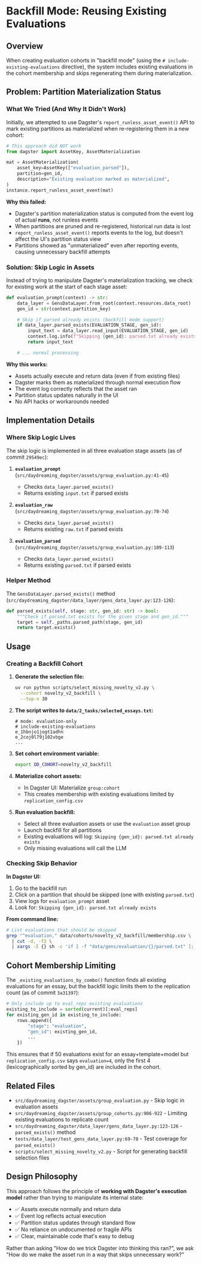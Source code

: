 # Backfill Mode: Reusing Existing Evaluations

## Overview

When creating evaluation cohorts in "backfill mode" (using the `# include-existing-evaluations` directive), the system includes existing evaluations in the cohort membership and skips regenerating them during materialization.

## Problem: Partition Materialization Status

### What We Tried (And Why It Didn't Work)

Initially, we attempted to use Dagster's `report_runless_asset_event()` API to mark existing partitions as materialized when re-registering them in a new cohort:

```python
# This approach did NOT work
from dagster import AssetKey, AssetMaterialization

mat = AssetMaterialization(
    asset_key=AssetKey(["evaluation_parsed"]),
    partition=gen_id,
    description="Existing evaluation marked as materialized",
)
instance.report_runless_asset_event(mat)
```

**Why this failed:**
- Dagster's partition materialization status is computed from the event log of actual **runs**, not runless events
- When partitions are pruned and re-registered, historical run data is lost
- `report_runless_asset_event()` reports events to the log, but doesn't affect the UI's partition status view
- Partitions showed as "unmaterialized" even after reporting events, causing unnecessary backfill attempts

### Solution: Skip Logic in Assets

Instead of trying to manipulate Dagster's materialization tracking, we check for existing work at the start of each stage asset:

```python
def evaluation_prompt(context) -> str:
    data_layer = GensDataLayer.from_root(context.resources.data_root)
    gen_id = str(context.partition_key)

    # Skip if parsed already exists (backfill mode support)
    if data_layer.parsed_exists(EVALUATION_STAGE, gen_id):
        input_text = data_layer.read_input(EVALUATION_STAGE, gen_id)
        context.log.info(f"Skipping {gen_id}: parsed.txt already exists")
        return input_text

    # ... normal processing
```

**Why this works:**
- Assets actually execute and return data (even if from existing files)
- Dagster marks them as materialized through normal execution flow
- The event log correctly reflects that the asset ran
- Partition status updates naturally in the UI
- No API hacks or workarounds needed

## Implementation Details

### Where Skip Logic Lives

The skip logic is implemented in all three evaluation stage assets (as of commit `29549ec`):

1. **`evaluation_prompt`** (`src/daydreaming_dagster/assets/group_evaluation.py:41-45`)
   - Checks `data_layer.parsed_exists()`
   - Returns existing `input.txt` if parsed exists

2. **`evaluation_raw`** (`src/daydreaming_dagster/assets/group_evaluation.py:70-74`)
   - Checks `data_layer.parsed_exists()`
   - Returns existing `raw.txt` if parsed exists

3. **`evaluation_parsed`** (`src/daydreaming_dagster/assets/group_evaluation.py:109-113`)
   - Checks `data_layer.parsed_exists()`
   - Returns existing `parsed.txt` if parsed exists

### Helper Method

The `GensDataLayer.parsed_exists()` method (`src/daydreaming_dagster/data_layer/gens_data_layer.py:123-126`):

```python
def parsed_exists(self, stage: str, gen_id: str) -> bool:
    """Check if parsed.txt exists for the given stage and gen_id."""
    target = self._paths.parsed_path(stage, gen_id)
    return target.exists()
```

## Usage

### Creating a Backfill Cohort

1. **Generate the selection file:**
   ```bash
   uv run python scripts/select_missing_novelty_v2.py \
     --cohort novelty_v2_backfill \
     --top-n 30
   ```

2. **The script writes to `data/2_tasks/selected_essays.txt`:**
   ```
   # mode: evaluation-only
   # include-existing-evaluations
   e_1hbnjo1jogt1adhn
   e_2coj0l79j102vbge
   ...
   ```

3. **Set cohort environment variable:**
   ```bash
   export DD_COHORT=novelty_v2_backfill
   ```

4. **Materialize cohort assets:**
   - In Dagster UI: Materialize `group:cohort`
   - This creates membership with existing evaluations limited by `replication_config.csv`

5. **Run evaluation backfill:**
   - Select all three evaluation assets or use the `evaluation` asset group
   - Launch backfill for all partitions
   - Existing evaluations will log: `Skipping {gen_id}: parsed.txt already exists`
   - Only missing evaluations will call the LLM

### Checking Skip Behavior

**In Dagster UI:**
1. Go to the backfill run
2. Click on a partition that should be skipped (one with existing `parsed.txt`)
3. View logs for `evaluation_prompt` asset
4. Look for: `Skipping {gen_id}: parsed.txt already exists`

**From command line:**
```bash
# List evaluations that should be skipped
grep "^evaluation," data/cohorts/novelty_v2_backfill/membership.csv \
  | cut -d, -f2 \
  | xargs -I {} sh -c 'if [ -f "data/gens/evaluation/{}/parsed.txt" ]; then echo "{}"; fi'
```

## Cohort Membership Limiting

The `_existing_evaluations_by_combo()` function finds all existing evaluations for an essay, but the backfill logic limits them to the replication count (as of commit `3a31397`):

```python
# Only include up to eval_reps existing evaluations
existing_to_include = sorted(current)[:eval_reps]
for existing_gen_id in existing_to_include:
    rows.append({
        "stage": "evaluation",
        "gen_id": existing_gen_id,
        ...
    })
```

This ensures that if 50 evaluations exist for an essay+template+model but `replication_config.csv` says `evaluation=4`, only the first 4 (lexicographically sorted by gen_id) are included in the cohort.

## Related Files

- `src/daydreaming_dagster/assets/group_evaluation.py` - Skip logic in evaluation assets
- `src/daydreaming_dagster/assets/group_cohorts.py:906-922` - Limiting existing evaluations to replicate count
- `src/daydreaming_dagster/data_layer/gens_data_layer.py:123-126` - `parsed_exists()` method
- `tests/data_layer/test_gens_data_layer.py:69-78` - Test coverage for `parsed_exists()`
- `scripts/select_missing_novelty_v2.py` - Script for generating backfill selection files

## Design Philosophy

This approach follows the principle of **working with Dagster's execution model** rather than trying to manipulate its internal state:

- ✅ Assets execute normally and return data
- ✅ Event log reflects actual execution
- ✅ Partition status updates through standard flow
- ✅ No reliance on undocumented or fragile APIs
- ✅ Clear, maintainable code that's easy to debug

Rather than asking "How do we trick Dagster into thinking this ran?", we ask "How do we make the asset run in a way that skips unnecessary work?"